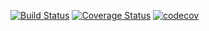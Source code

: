 [![Build Status](https://travis-ci.org/donmahallem/sudoku_cpp.svg?branch=master)](https://travis-ci.org/donmahallem/sudoku_cpp)
[![Coverage Status](https://coveralls.io/repos/github/donmahallem/sudoku_cpp/badge.svg?branch=master)](https://coveralls.io/github/donmahallem/sudoku_cpp?branch=master)
[![codecov](https://codecov.io/gh/donmahallem/sudoku_cpp/branch/master/graph/badge.svg)](https://codecov.io/gh/donmahallem/sudoku_cpp)
